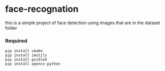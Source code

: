 # face-recognation
this is a simple project of face detection using images that are in the dataset folder

### Required
```
pip install cmake
pip install imutils
pip install pickle5
pip install opencv-python

```
